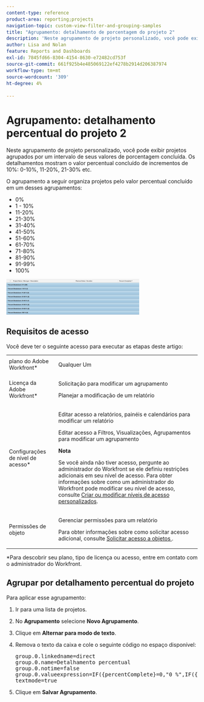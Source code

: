 ```yaml
---
content-type: reference
product-area: reporting;projects
navigation-topic: custom-view-filter-and-grouping-samples
title: "Agrupamento: detalhamento de porcentagem do projeto 2"
description: 'Neste agrupamento de projeto personalizado, você pode exibir projetos agrupados por um intervalo de seus valores de porcentagem concluída. Os detalhamentos mostram o valor percentual concluído de incrementos de 10% pontos: 0-10%, 11-20%, 21-30% etc.'
author: Lisa and Nolan
feature: Reports and Dashboards
exl-id: 7845fd66-8304-4154-8630-e72482cd753f
source-git-commit: 661f925b4e485069122ef4278b2914d206387974
workflow-type: tm+mt
source-wordcount: '309'
ht-degree: 4%

---
```


# Agrupamento: detalhamento percentual do projeto 2

Neste agrupamento de projeto personalizado, você pode exibir projetos agrupados por um intervalo de seus valores de porcentagem concluída. Os detalhamentos mostram o valor percentual concluído de incrementos de 10%: 0-10%, 11-20%, 21-30% etc.

O agrupamento a seguir organiza projetos pelo valor percentual concluído em um desses agrupamentos:

* 0%
* 1 - 10%
* 11-20%
* 21-30%
* 31-40%
* 41-50%
* 51-60%
* 61-70%
* 71-80%
* 81-90%
* 91-99%
* 100%

![percent_complete_Breakdown_for_projects_in_10_increments.png](assets/percent-complete-breakdown-350x94.png)

## Requisitos de acesso

Você deve ter o seguinte acesso para executar as etapas deste artigo:

<table style="table-layout:auto"> 
 <col> 
 <col> 
 <tbody> 
  <tr> 
   <td role="rowheader">plano do Adobe Workfront*</td> 
   <td> <p>Qualquer Um</p> </td> 
  </tr> 
  <tr> 
   <td role="rowheader">Licença da Adobe Workfront*</td> 
   <td> <p>Solicitação para modificar um agrupamento </p>
   <p>Planejar a modificação de um relatório</p> </td> 
  </tr> 
  <tr> 
   <td role="rowheader">Configurações de nível de acesso*</td> 
   <td> <p>Editar acesso a relatórios, painéis e calendários para modificar um relatório</p> <p>Editar acesso a Filtros, Visualizações, Agrupamentos para modificar um agrupamento</p> <p><b>Nota</b>

Se você ainda não tiver acesso, pergunte ao administrador do Workfront se ele definiu restrições adicionais em seu nível de acesso. Para obter informações sobre como um administrador do Workfront pode modificar seu nível de acesso, consulte <a href="../../../administration-and-setup/add-users/configure-and-grant-access/create-modify-access-levels.md" class="MCXref xref">Criar ou modificar níveis de acesso personalizados</a>.</p> </td>
</tr>  
  <tr> 
   <td role="rowheader">Permissões de objeto</td> 
   <td> <p>Gerenciar permissões para um relatório</p> <p>Para obter informações sobre como solicitar acesso adicional, consulte <a href="../../../workfront-basics/grant-and-request-access-to-objects/request-access.md" class="MCXref xref">Solicitar acesso a objetos </a>.</p> </td> 
  </tr> 
 </tbody> 
</table>

&#42;Para descobrir seu plano, tipo de licença ou acesso, entre em contato com o administrador do Workfront.

## Agrupar por detalhamento percentual do projeto

Para aplicar esse agrupamento:

1. Ir para uma lista de projetos.
1. No **Agrupamento** selecione **Novo Agrupamento**.

1. Clique em **Alternar para modo de texto**.
1. Remova o texto da caixa e cole o seguinte código no espaço disponível:
   <pre>group.0.linkedname=direct<br>group.0.name=Detalhamento percentual<br>group.0.notime=false<br>group.0.valueexpression=IF({percentComplete}=0,"0 %",IF({percentComplete}&lt;=11,"1-10 %",IF({percentComplete}&lt;=21,"11-20 %",IF({percentComplete}&lt;=31,"21-30 %",IF({percentComplete}&lt;41,"31-40 %",IF({percentComplete}&lt;51,"41-50 %",IF ({percentComplete}&lt;61,"51-60 %",IF({percentComplete}&lt;71,"61-70 %",IF({percentComplete}&lt;81,"71-80 %",IF({percentComplete}&lt;91,"81-90 %",IF({percentComplete}&lt;100,"91-99 %","100 %"))))))))))))))<br>textmode=true</pre>

1. Clique em **Salvar Agrupamento**.
